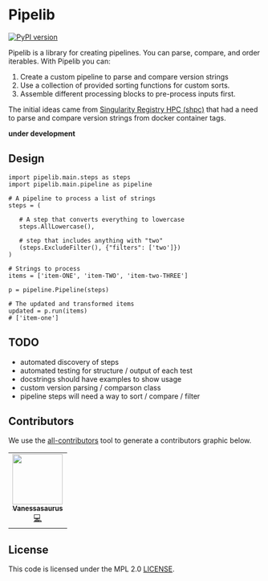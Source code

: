 # Pipelib


[![PyPI version](https://badge.fury.io/py/pipelib.svg)](https://badge.fury.io/py/pipelib)

Pipelib is a library for creating pipelines. You can parse, compare, and order iterables. With Pipelib you can:

1. Create a custom pipeline to parse and compare version strings
2. Use a collection of provided sorting functions for custom sorts.
3. Assemble different processing blocks to pre-process inputs first.

The initial ideas came from [Singularity Registry HPC (shpc)](https://github.com/singularityhub/singularity-hpc/blob/main/shpc/main/container/update/versions.py) that had a need to parse and compare version strings from docker container tags.


**under development**

## Design

```
import pipelib.main.steps as steps
import pipelib.main.pipeline as pipeline

# A pipeline to process a list of strings
steps = (

   # A step that converts everything to lowercase
   steps.AllLowercase(),

   # step that includes anything with "two"
   (steps.ExcludeFilter(), {"filters": ['two']})
)

# Strings to process
items = ['item-ONE', 'item-TWO', 'item-two-THREE']

p = pipeline.Pipeline(steps)

# The updated and transformed items
updated = p.run(items)
# ['item-one']
```

## TODO

 - automated discovery of steps
 - automated testing for structure / output of each test
 - docstrings should have examples to show usage
 - custom version parsing / comparson class
 - pipeline steps will need a way to sort / compare / filter

## Contributors

We use the [all-contributors](https://github.com/all-contributors/all-contributors) 
tool to generate a contributors graphic below.

<!-- ALL-CONTRIBUTORS-LIST:START - Do not remove or modify this section -->
<!-- prettier-ignore-start -->
<!-- markdownlint-disable -->
<table>
  <tr>
    <td align="center"><a href="https://vsoch.github.io"><img src="https://avatars.githubusercontent.com/u/814322?v=4?s=100" width="100px;" alt=""/><br /><sub><b>Vanessasaurus</b></sub></a><br /><a href="https://github.com/vsoch/pipelib/commits?author=vsoch" title="Code">💻</a></td>
  </tr>
</table>

<!-- markdownlint-restore -->
<!-- prettier-ignore-end -->

<!-- ALL-CONTRIBUTORS-LIST:END -->

## License

This code is licensed under the MPL 2.0 [LICENSE](LICENSE).
